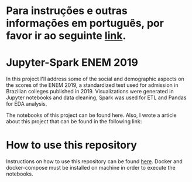 # Para instruções e outras informações em português, por favor ir ao seguinte [link](docs/pt.md).

# Jupyter-Spark ENEM 2019
In this project I'll address some of the social and demographic aspects on the scores of the ENEM 2019, a standardized test used for admission in Brazilian colleges published in 2019. Visualizations were generated in Jupyter notebooks and data cleaning, Spark was used for ETL and Pandas for EDA analysis.

The notebooks of this project can be found here. Also, I wrote a article about this project that can be found in the following link:
<link>

# How to use this repository
Instructions on how to use this repository can be found [here](docs/en.md). Docker and docker-compose must be installed on machine in order to execute the notebooks.
